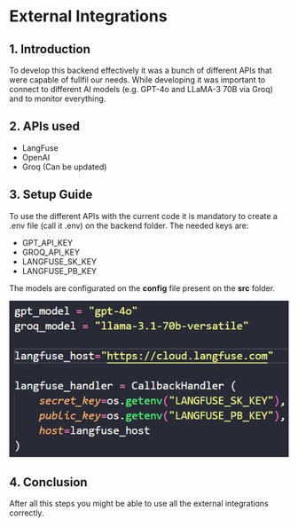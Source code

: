# External Integrations
## 1. Introduction

To develop this backend effectively it was a bunch of different APIs that were capable of fullfil our needs. While developing it was important to connect to different AI models (e.g. GPT-4o and LLaMA-3 70B via Groq) and to monitor everything.

## 2. APIs used

* LangFuse
* OpenAI
* Groq
(Can be updated)

## 3. Setup Guide

To use the different APIs with the current code it is mandatory to create a .env file (call it .env) on the backend folder. The needed keys are:

* GPT_API_KEY
* GROQ_API_KEY
* LANGFUSE_SK_KEY
* LANGFUSE_PB_KEY

The models are configurated on the **config** file present on the **src** folder.

![Models](config_external.png)


## 4. Conclusion

After all this steps you might be able to use all the external integrations correctly. 